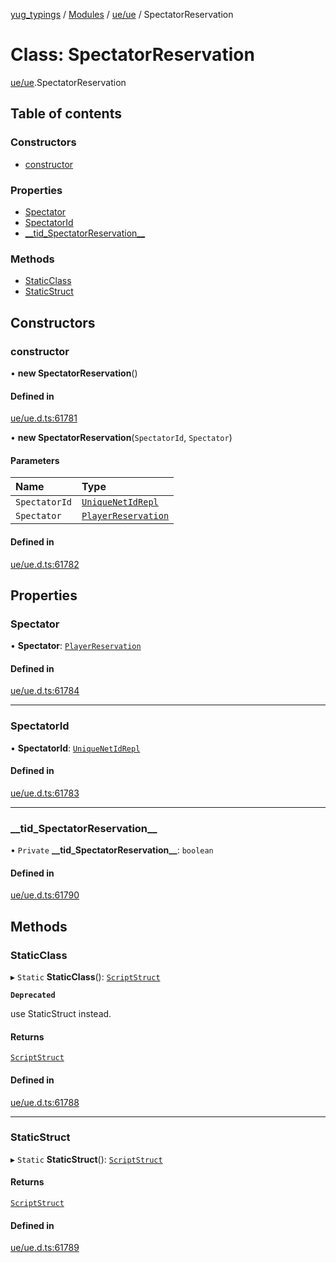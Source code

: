 [yug_typings](../README.md) / [Modules](../modules.md) / [ue/ue](../modules/ue_ue.md) / SpectatorReservation

# Class: SpectatorReservation

[ue/ue](../modules/ue_ue.md).SpectatorReservation

## Table of contents

### Constructors

- [constructor](ue_ue.SpectatorReservation.md#constructor)

### Properties

- [Spectator](ue_ue.SpectatorReservation.md#spectator)
- [SpectatorId](ue_ue.SpectatorReservation.md#spectatorid)
- [\_\_tid\_SpectatorReservation\_\_](ue_ue.SpectatorReservation.md#__tid_spectatorreservation__)

### Methods

- [StaticClass](ue_ue.SpectatorReservation.md#staticclass)
- [StaticStruct](ue_ue.SpectatorReservation.md#staticstruct)

## Constructors

### constructor

• **new SpectatorReservation**()

#### Defined in

[ue/ue.d.ts:61781](https://github.com/YugMetaverse/yug_typings/blob/25cad34/ue/ue.d.ts#L61781)

• **new SpectatorReservation**(`SpectatorId`, `Spectator`)

#### Parameters

| Name | Type |
| :------ | :------ |
| `SpectatorId` | [`UniqueNetIdRepl`](ue_ue.UniqueNetIdRepl.md) |
| `Spectator` | [`PlayerReservation`](ue_ue.PlayerReservation.md) |

#### Defined in

[ue/ue.d.ts:61782](https://github.com/YugMetaverse/yug_typings/blob/25cad34/ue/ue.d.ts#L61782)

## Properties

### Spectator

• **Spectator**: [`PlayerReservation`](ue_ue.PlayerReservation.md)

#### Defined in

[ue/ue.d.ts:61784](https://github.com/YugMetaverse/yug_typings/blob/25cad34/ue/ue.d.ts#L61784)

___

### SpectatorId

• **SpectatorId**: [`UniqueNetIdRepl`](ue_ue.UniqueNetIdRepl.md)

#### Defined in

[ue/ue.d.ts:61783](https://github.com/YugMetaverse/yug_typings/blob/25cad34/ue/ue.d.ts#L61783)

___

### \_\_tid\_SpectatorReservation\_\_

• `Private` **\_\_tid\_SpectatorReservation\_\_**: `boolean`

#### Defined in

[ue/ue.d.ts:61790](https://github.com/YugMetaverse/yug_typings/blob/25cad34/ue/ue.d.ts#L61790)

## Methods

### StaticClass

▸ `Static` **StaticClass**(): [`ScriptStruct`](ue_ue.ScriptStruct.md)

**`Deprecated`**

use StaticStruct instead.

#### Returns

[`ScriptStruct`](ue_ue.ScriptStruct.md)

#### Defined in

[ue/ue.d.ts:61788](https://github.com/YugMetaverse/yug_typings/blob/25cad34/ue/ue.d.ts#L61788)

___

### StaticStruct

▸ `Static` **StaticStruct**(): [`ScriptStruct`](ue_ue.ScriptStruct.md)

#### Returns

[`ScriptStruct`](ue_ue.ScriptStruct.md)

#### Defined in

[ue/ue.d.ts:61789](https://github.com/YugMetaverse/yug_typings/blob/25cad34/ue/ue.d.ts#L61789)
